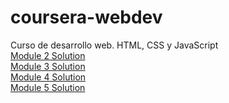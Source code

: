 # coursera-webdev
Curso de desarrollo web. HTML, CSS y JavaScript
 <br><a href="mod2_solution/index.html">Module 2 Solution</a>
 <br><a href="mod3_solution/index.html">Module 3 Solution</a>
 <br><a href="mod4_solution/index.html">Module 4 Solution</a>
 <br><a href="mod5_solution/index.html">Module 5 Solution</a>
